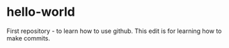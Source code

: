 # hello-world
First repository - to learn how to use github.
This edit is for learning how to make commits.
